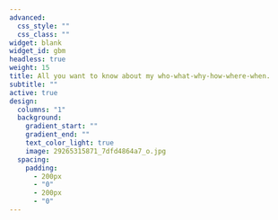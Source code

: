 ```yaml
---
advanced:
  css_style: ""
  css_class: ""
widget: blank
widget_id: gbm
headless: true
weight: 15
title: All you want to know about my who-what-why-how-where-when.
subtitle: ""
active: true
design:
  columns: "1"
  background:
    gradient_start: ""
    gradient_end: ""
    text_color_light: true
    image: 29265315871_7dfd4864a7_o.jpg
  spacing:
    padding:
      - 200px
      - "0"
      - 200px
      - "0"
---
```

